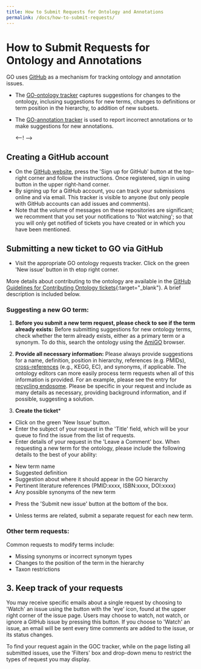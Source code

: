 ```yaml
---
title: How to Submit Requests for Ontology and Annotations
permalink: /docs/how-to-submit-requests/
---
```


# How to Submit Requests for Ontology and Annotations
GO uses <a href="https://github.com/">GitHub</a> as a mechanism for tracking ontology and annotation issues.
+ The <a href="https://github.com/geneontology/go-ontology/issues">GO-ontology tracker</a> captures suggestions for changes to the ontology, inclusing suggestions for new terms, changes to definitions or term position in the hierarchy, to addition of new subsets. 
+ The <a href="https://github.com/geneontology/go-annotation">GO-annotation tracker</a> is used to report incorrect annotations or to make suggestions for new annotations. 
 
   <--!  -->
 
## Creating a GitHub account

+ On the <a href="https://github.com/">GitHub website</a>, press the 'Sign up for GitHub' button at the top-right corner and follow  the instructions. Once registered, sign in using button in the upper right-hand corner. 
+ By signing up for a GitHub account, you can track your submissions online and via email. This tracker is visible to anyone (but only people with GitHub accounts can add issues and comments). 
+ Note that the volume of messages on these repositories are significant; we recomment that you set your notifications to 'Not watching'; so that you will only get notified of tickets you have created or in which you have been mentioned. 
 
## Submitting a new ticket to GO via GitHub

+ Visit the appropriate GO ontology requests tracker. Click on the green 'New issue' button in th etop right corner.

More details about contributing to the ontology are available in the [GitHub Guidelines for Contributing Ontology tickets](https://github.com/geneontology/go-ontology/blob/master/CONTRIBUTING.md){:target="_blank"}. A brief description is included below.
 

### Suggesting a new GO term:

1. **Before you submit a new term request, please check to see if the term already exists:** Before submitting suggestions for new ontology terms, check whether the term already exists, either as a primary term or a synonym. To do this, search the ontology using the <a href="http://amigo.geneontology.org/amigo">AmiGO</a> browser. 

2. **Provide all necessary information:** Please always provide suggestions for a name, definition, position in hierarchy, references (e.g. PMIDs), [cross-references](/docs/download-mappings/) (e.g., KEGG, EC), and synonyms, if applicable.  The ontology editors can more easily process term requests when all of this information is provided.  For an example, please see the entry for [recycling endosome](http://amigo.geneontology.org/amigo/term/GO:0055037). Please be specific in your request and include as many details as necessary, providing background information, and if possible, suggesting a solution. 

3. **Create the ticket***
 - Click on the green 'New Issue' button.
 - Enter the subject of your request in the 'Title' field, which will be your queue to find the issue from the list of requests.
 - Enter details of your request in the 'Leave a Comment' box. When requesting a new term for the ontology, please include the following details to the best of your ability:
+ New term name
+ Suggested definition
+ Suggestion about where it should appear in the GO hierarchy
+ Pertinent literature references (PMID:xxxx, ISBN:xxxx, DOI:xxxx)
+ Any possible synonyms of the new term
- Press the 'Submit new issue' button at the bottom of the box.

+ Unless terms are related, submit a separate request for each new term.

### Other term requests: 
Common requests to modify terms include: 
+ Missing synonyms or incorrect synonym types
+ Changes to the position of the term in the hierarchy
 + Taxon restrictions

 
## 3. Keep track of your requests

 You may receive specific emails about a single request by choosing to 'Watch' an issue using the button with the 'eye' icon, found at the upper right corner of the issue page. Users may choose to watch, not watch, or ignore a GitHub issue by pressing this button. If you choose to 'Watch' an issue, an email will be sent every time comments are added to the issue, or its status changes.
 
 To find your request again in the GOC tracker, while on the page listing all submitted issues, use the 'Filters' box and drop-down menu to restrict the types of request you may display.

